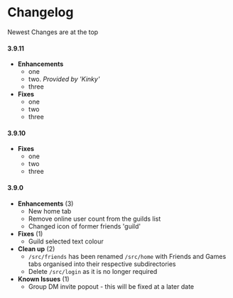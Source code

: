 # Changelog
Newest Changes are at the top

#### 3.9.11
* **Enhancements**
  * one
  * two. *Provided by 'Kinky'*
  * three
* **Fixes**
  * one
  * two
  * three

#### 3.9.10
* **Fixes**
  * one
  * two
  * three

#### 3.9.0
* **Enhancements** (3)
  * New home tab
  * Remove online user count from the guilds list
  * Changed icon of former friends 'guild'
* **Fixes** (1)
  * Guild selected text colour
* **Clean up** (2)
  * `/src/friends` has been renamed `/src/home` with Friends and Games tabs organised into their respective subdirectories
  * Delete `/src/login` as it is no longer required
* **Known Issues** (1)
  * Group DM invite popout - this will be fixed at a later date
